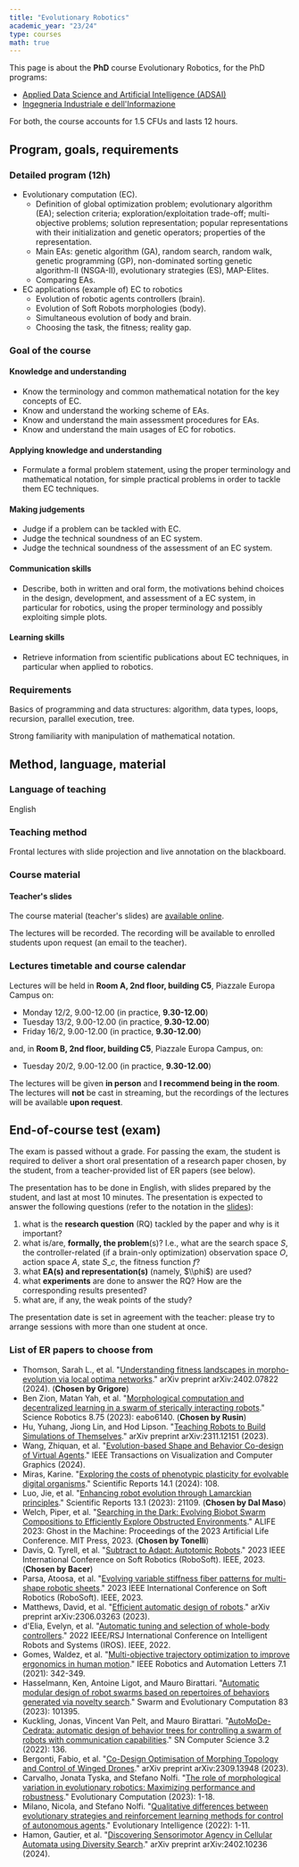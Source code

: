 ```yaml
---
title: "Evolutionary Robotics"
academic_year: "23/24"
type: courses
math: true
---
```


This page is about the **PhD** course Evolutionary Robotics, for the PhD programs:
- [Applied Data Science and Artificial Intelligence (ADSAI)](https://adsai.units.it/)
- [Ingegneria Industriale e dell'Informazione](https://web.units.it/dottorato/ingii/)

For both, the course accounts for 1.5 CFUs and lasts 12 hours.

## Program, goals, requirements

### Detailed program (12h)

- Evolutionary computation (EC).
  - Definition of global optimization problem; evolutionary algorithm (EA); selection criteria; exploration/exploitation trade-off; multi-objective problems; solution representation; popular representations with their initialization and genetic operators; properties of the representation.
  - Main EAs: genetic algorithm (GA), random search, random walk, genetic programming (GP), non-dominated sorting genetic algorithm-II (NSGA-II), evolutionary strategies (ES), MAP-Elites.
  - Comparing EAs.
- EC applications (example of) EC to robotics
  - Evolution of robotic agents controllers (brain).
  - Evolution of Soft Robots morphologies (body).
  - Simultaneous evolution of body and brain.
  - Choosing the task, the fitness; reality gap.

### Goal of the course

#### Knowledge and understanding
- Know the terminology and common mathematical notation for the key concepts of EC.
- Know and understand the working scheme of EAs.
- Know and understand the main assessment procedures for EAs.
- Know and understand the main usages of EC for robotics.

#### Applying knowledge and understanding
- Formulate a formal problem statement, using the proper terminology and mathematical notation, for simple practical problems in order to tackle them EC techniques.

#### Making judgements
- Judge if a problem can be tackled with EC.
- Judge the technical soundness of an EC system.
- Judge the technical soundness of the assessment of an EC system.

#### Communication skills
- Describe, both in written and oral form, the motivations behind choices in the design, development, and assessment of a EC system, in particular for robotics, using the proper terminology and possibly exploiting simple plots.

#### Learning skills
- Retrieve information from scientific publications about EC techniques, in particular when applied to robotics.

### Requirements
Basics of programming and data structures: algorithm, data types, loops, recursion, parallel execution, tree.

Strong familiarity with manipulation of mathematical notation.

## Method, language, material

### Language of teaching
English

### Teaching method
Frontal lectures with slide projection and live annotation on the blackboard.

### Course material

#### Teacher's slides
The course material (teacher's slides) are [available online](https://medvet.inginf.units.it/slides/evolutionary-robotics-phd-24).

The lectures will be recorded.
The recording will be available to enrolled students upon request (an email to the teacher).

### Lectures timetable and course calendar

Lectures will be held in **Room A, 2nd floor, building C5**, Piazzale Europa Campus on:
- Monday 12/2, 9.00-12.00 (in practice, **9.30-12.00**)
- Tuesday 13/2, 9.00-12.00 (in practice, **9.30-12.00**)
- Friday 16/2, 9.00-12.00 (in practice, **9.30-12.00**)

and, in **Room B, 2nd floor, building C5**, Piazzale Europa Campus, on:
- Tuesday 20/2, 9.00-12.00 (in practice, **9.30-12.00**)

The lectures will be given **in person** and **I recommend being in the room**.
The lectures will **not** be cast in streaming, but the recordings of the lectures will be available **upon request**.


## End-of-course test (exam)
The exam is passed without a grade.
For passing the exam, the student is required to deliver a short oral presentation of a research paper chosen, by the student, from a teacher-provided list of ER papers (see below).

The presentation has to be done in English, with slides prepared by the student, and last at most 10 minutes.
The presentation is expected to answer the following questions (refer to the notation in the [slides](#teacherrsquos-slides)):
1. what is the **research question** (RQ) tackled by the paper and why is it important?
2. what is/are, **formally, the problem**(s)? I.e., what are the search space $S$, the controller-related (if a brain-only optimization) observation space $O$, action space $A$, state $S\_c$, the fitness function $f$?
3. what **EA(s) and representation(s)** (namely, $\\phi$) are used?
4. what **experiments** are done to answer the RQ? How are the corresponding results presented?
5. what are, if any, the weak points of the study?
 
The presentation date is set in agreement with the teacher: please try to arrange sessions with more than one student at once.

### List of ER papers to choose from
- Thomson, Sarah L., et al. "[Understanding fitness landscapes in morpho-evolution via local optima networks](https://arxiv.org/pdf/2402.07822.pdf)." arXiv preprint arXiv:2402.07822 (2024). (**Chosen by Grigore**)
- Ben Zion, Matan Yah, et al. "[Morphological computation and decentralized learning in a swarm of sterically interacting robots](https://doi.org/10.1126/scirobotics.abo6140)." Science Robotics 8.75 (2023): eabo6140. (**Chosen by Rusin**)
- Hu, Yuhang, Jiong Lin, and Hod Lipson. "[Teaching Robots to Build Simulations of Themselves](https://arxiv.org/abs/2311.12151)." arXiv preprint arXiv:2311.12151 (2023).
- Wang, Zhiquan, et al. "[Evolution-based Shape and Behavior Co-design of Virtual Agents](https://ieeexplore.ieee.org/abstract/document/10403977)." IEEE Transactions on Visualization and Computer Graphics (2024).
- Miras, Karine. "[Exploring the costs of phenotypic plasticity for evolvable digital organisms](https://www.nature.com/articles/s41598-023-50683-3)." Scientific Reports 14.1 (2024): 108.
- Luo, Jie, et al. "[Enhancing robot evolution through Lamarckian principles](https://www.nature.com/articles/s41598-023-48338-4)." Scientific Reports 13.1 (2023): 21109. (**Chosen by Dal Maso**)
- Welch, Piper, et al. "[Searching in the Dark: Evolving Biobot Swarm Compositions to Efficiently Explore Obstructed Environments](https://direct.mit.edu/isal/proceedings/isal/35/70/116936)." ALIFE 2023: Ghost in the Machine: Proceedings of the 2023 Artificial Life Conference. MIT Press, 2023. (**Chosen by Tonelli**)
- Davis, Q. Tyrell, et al. "[Subtract to Adapt: Autotomic Robots](https://www.eng.yale.edu/faboratory/publications/conference/2023/Davis%20-%202023%20-%20Subtract%20to%20Adapt%20Autotomic%20Robots.pdf)." 2023 IEEE International Conference on Soft Robotics (RoboSoft). IEEE, 2023. (**Chosen by Bacer**)
- Parsa, Atoosa, et al. "[Evolving variable stiffness fiber patterns for multi-shape robotic sheets](https://ieeexplore.ieee.org/abstract/document/10121924)." 2023 IEEE International Conference on Soft Robotics (RoboSoft). IEEE, 2023.
- Matthews, David, et al. "[Efficient automatic design of robots](https://arxiv.org/pdf/2306.03263.pdf)." arXiv preprint arXiv:2306.03263 (2023).
- d'Elia, Evelyn, et al. "[Automatic tuning and selection of whole-body controllers](https://ieeexplore.ieee.org/abstract/document/9981058)." 2022 IEEE/RSJ International Conference on Intelligent Robots and Systems (IROS). IEEE, 2022.
- Gomes, Waldez, et al. "[Multi-objective trajectory optimization to improve ergonomics in human motion](https://ieeexplore.ieee.org/abstract/document/9601163)." IEEE Robotics and Automation Letters 7.1 (2021): 342-349.
- Hasselmann, Ken, Antoine Ligot, and Mauro Birattari. "[Automatic modular design of robot swarms based on repertoires of behaviors generated via novelty search](https://www.sciencedirect.com/science/article/abs/pii/S2210650223001682)." Swarm and Evolutionary Computation 83 (2023): 101395.
- Kuckling, Jonas, Vincent Van Pelt, and Mauro Birattari. "[AutoMoDe-Cedrata: automatic design of behavior trees for controlling a swarm of robots with communication capabilities](https://link.springer.com/article/10.1007/s42979-021-00988-9)." SN Computer Science 3.2 (2022): 136.
- Bergonti, Fabio, et al. "[Co-Design Optimisation of Morphing Topology and Control of Winged Drones](https://arxiv.org/abs/2309.13948)." arXiv preprint arXiv:2309.13948 (2023).
- Carvalho, Jonata Tyska, and Stefano Nolfi. "[The role of morphological variation in evolutionary robotics: Maximizing performance and robustness](https://direct.mit.edu/evco/article-abstract/doi/10.1162/evco_a_00336/116607/The-Role-of-Morphological-Variation-in)." Evolutionary Computation (2023): 1-18.
- Milano, Nicola, and Stefano Nolfi. "[Qualitative differences between evolutionary strategies and reinforcement learning methods for control of autonomous agents](https://link.springer.com/article/10.1007/s12065-022-00801-3)." Evolutionary Intelligence (2022): 1-11.
- Hamon, Gautier, et al. "[Discovering Sensorimotor Agency in Cellular Automata using Diversity Search](https://arxiv.org/html/2402.10236v1)." arXiv preprint arXiv:2402.10236 (2024).
